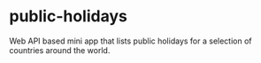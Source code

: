 # public-holidays
Web API based mini app that lists public holidays for a selection of countries around the world.
